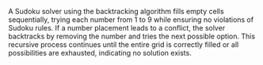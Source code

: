 A Sudoku solver using the backtracking algorithm fills empty cells sequentially, trying each number from 1 to 9 while ensuring no violations of Sudoku rules. If a number placement leads to a conflict, the solver backtracks by removing the number and tries the next possible option. This recursive process continues until the entire grid is correctly filled or all possibilities are exhausted, indicating no solution exists.
